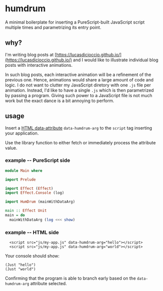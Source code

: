 # humdrum

A minimal boilerplate for inserting a PureScript-built JavaScript script
multiple times and parametrizing its entry point.

## why?

I'm writing blog posts at
[https://lucasdicioccio.github.io/](https://lucasdicioccio.github.io/) and I
would like to illustrate individual blog posts with interactive animations.

In such blog posts, each interactive animation will be a refinement of the
previous one. Hence, animations would share a large amount of code and logic.
I do not want to clutter my JavaScript diretory with one `.js` file per
animation. Instead, I'd like to have a single `.js` which is then parametrized
by passing a program. Giving such power to a JavaScript file is not much work
but the exact dance is a bit annoying to perform.

## usage

Insert a [HTML data-attribute](https://developer.mozilla.org/en-US/docs/Learn/HTML/Howto/Use_data_attributes#html_syntax) `data-humdrum-arg` to the `script` tag inserting your application.

Use the library function to either fetch or immediately process the attribute
value.


### example -- PureScript side

```purescript
module Main where

import Prelude

import Effect (Effect)
import Effect.Console (log)

import HumDrum (mainWithDataArg)

main :: Effect Unit
main = do
  mainWithDataArg (log <<< show)
```

### example -- HTML side

```console
  <script src="js/my-app.js" data-humdrum-arg="hello"></script>
  <script src="js/my-app.js" data-humdrum-arg="world"></script>
```

Your console should show:

```console
(Just "hello")
(Just "world")
```

Confirming that the program is able to branch early based on the
`data-humdrum-arg` attribute selected.
